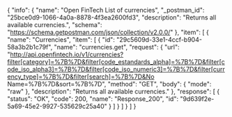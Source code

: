 {
  "info": {
    "name": "Open FinTech List of currencies",
    "_postman_id": "25bce0d9-1066-4a0a-8878-4f3ea2600fd3",
    "description": "Returns all available currencies.",
    "schema": "https://schema.getpostman.com/json/collection/v2.0.0/"
  },
  "item": [
    {
      "name": "Currencies",
      "item": [
        {
          "id": "29c5609d-33e1-4ccf-b904-58a3b2b1c79f",
          "name": "currencies.get",
          "request": {
            "url": "http://api.openfintech.io/v1/currencies?filter[category]=%7B%7D&filter[code_estandards_alpha]=%7B%7D&filter[code_iso_alpha3]=%7B%7D&filter[code_iso_numeric3]=%7B%7D&filter[currency_type]=%7B%7D&filter[search]=%7B%7D&No Name=%7B%7D&sort=%7B%7D",
            "method": "GET",
            "body": {
              "mode": "raw"
            },
            "description": "Returns all available currencies."
          },
          "response": [
            {
              "status": "OK",
              "code": 200,
              "name": "Response_200",
              "id": "9d639f2e-5a69-45e2-9927-535629c25a40"
            }
          ]
        }
      ]
    }
  ]
}